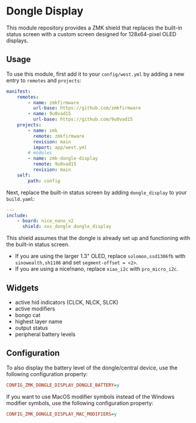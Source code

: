 # Dongle Display

This module repository provides a ZMK shield that replaces the built-in status screen with a custom screen designed for 128x64-pixel OLED displays.

## Usage

To use this module, first add it to your `config/west.yml` by adding a new entry to `remotes` and `projects`:

```yaml west.yml
manifest:
    remotes:
        - name: zmkfirmware
          url-base: https://github.com/zmkfirmware
        - name: 9u0vad15
          url-base: https://github.com/9u0vad15
    projects:
        - name: zmk
          remote: zmkfirmware
          revision: main
          import: app/west.yml
        # modules
        - name: zmk-dongle-display
          remote: 9u0vad15
          revision: main
    self:
        path: config
```

Next, replace the built-in status screen by adding `dongle_display` to your `build.yaml`:

```yaml build.yaml
---
include:
    - board: nice_nano_v2
      shield: xxx_dongle dongle_display
```

This shield assumes that the dongle is already set up and functioning with the built-in status screen.

-   If you are using the larger 1.3" OLED, replace `solomon,ssd1306fb` with `sinowealth,sh1106` and set `segment-offset = <2>`.
-   If you are using a nice!nano, replace `xiao_i2c` with `pro_micro_i2c`.

## Widgets

-   active hid indicators (CLCK, NLCK, SLCK)
-   active modifiers
-   bongo cat
-   highest layer name
-   output status
-   peripheral battery levels

## Configuration

To also display the battery level of the dongle/central device, use the following configuration property:

```ini
CONFIG_ZMK_DONGLE_DISPLAY_DONGLE_BATTERY=y
```

If you want to use MacOS modifier symbols instead of the Windows modifier symbols, use the following configuration property:

```ini
CONFIG_ZMK_DONGLE_DISPLAY_MAC_MODIFIERS=y
```
